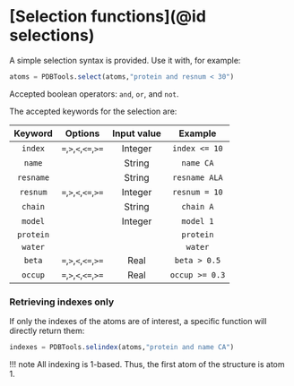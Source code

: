 # [Selection functions](@id selections)

A simple selection syntax is provided. Use it with, for example: 

```julia
atoms = PDBTools.select(atoms,"protein and resnum < 30")
```

Accepted boolean operators: `and`, `or`, and `not`. 

The accepted keywords for the selection are: 

| Keyword    | Options               | Input value | Example       | 
|:----------:|:---------------------:|:-----------:|:-------------:|
| `index`    | `=`,`>`,`<`,`<=`,`>=` | Integer     | `index <= 10` |
| `name`     |                       | String      | `name CA`     |
| `resname`  |                       | String      | `resname ALA` |
| `resnum`   | `=`,`>`,`<`,`<=`,`>=` | Integer     | `resnum = 10` |
| `chain`    |                       | String      | `chain A`     |
| `model`    |                       | Integer     | `model 1`     |
| `protein`  |                       |             | `protein`     |
| `water`    |                       |             | `water`       |
| `beta`     | `=`,`>`,`<`,`<=`,`>=` | Real        | `beta > 0.5`  |
| `occup`    | `=`,`>`,`<`,`<=`,`>=` | Real        | `occup >= 0.3`|


### Retrieving indexes only 

If only the indexes of the atoms are of interest, a specific function
will directly return them:

```julia
indexes = PDBTools.selindex(atoms,"protein and name CA")

```

!!! note
    All indexing is 1-based. Thus, the first atom of the structure is atom 1.

